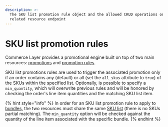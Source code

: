 ```yaml
---
description: >-
  The SKU list promotion rule object and the allowed CRUD operations on the
  related resource endpoint
---
```


# SKU list promotion rules

Commerce Layer provides a promotional engine built on top of two main resources: [promotions](../promotions/) and [promotion rules](../promotion\_rules/).

SKU list promotions rules are used to trigger the associated promotion only if an order contains any (default) or all (set the `all_skus` attribute to `true`) of the SKUs within the specified list. Optionally, is possible to specify a `min_quantity`, which will overwrite previous rules and will be honored by checking the order's line item quantities and the matching SKU list item.

{% hint style="info" %}
In order for an SKU list promotion rule to apply to [bundles](../bundles/), the two resources must share the same [SKU list](../sku\_lists/) (there is no SKUs partial matching). The `min_quantity` option will be checked against the quantity of the line item associated with the specific bundle.
{% endhint %}
